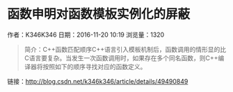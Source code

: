 # 函数申明对函数模板实例化的屏蔽
作者：K346K346
日期：2016-11-20 10:19
浏览量：1320
> 简介：C++函数匹配顺序C++语言引入模板机制后，函数调用的情形显的比C语言要复杂。当发生一次函数调用时，如果存在多个同名函数，则C++编译器将按照如下的顺序寻找对应的函数定义。

 链接：http://blog.csdn.net/k346k346/article/details/49490849
